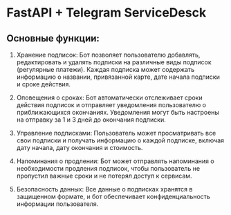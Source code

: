 # FastAPI + Telegram ServiceDesck

## Основные функции:

1. Хранение подписок: Бот позволяет пользователю добавлять, редактировать и удалять подписки на различные виды подписок (регулярные платежи). Каждая подписка может содержать информацию о названии, привязанной карте, дате начала подписки и сроке действия.

2. Оповещения о сроках: Бот автоматически отслеживает сроки действия подписок и отправляет уведомления пользователю о приближающихся окончаниях. Уведомления могут быть настроены на отправку за 1 и 3 дней до окончания подписки.

3. Управление подписками: Пользователь может просматривать все свои подписки и получать информацию о каждой подписке, включая дату начала, дату окончания и стоимость.

4. Напоминания о продлении: Бот может отправлять напоминания о необходимости продления подписок, чтобы пользователь не пропустил важные сроки и не потерял доступ к сервисам.

5. Безопасность данных: Все данные о подписках хранятся в защищенном формате, и бот обеспечивает конфиденциальность информации пользователя. 

